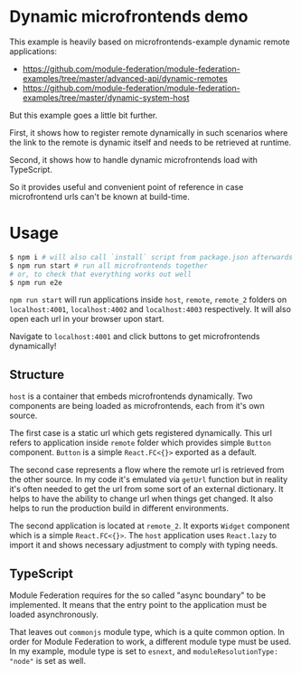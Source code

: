 # Dynamic microfrontends demo

This example is heavily based on microfrontends-example dynamic remote applications:
- https://github.com/module-federation/module-federation-examples/tree/master/advanced-api/dynamic-remotes
- https://github.com/module-federation/module-federation-examples/tree/master/dynamic-system-host

But this example goes a little bit further.

First, it shows how to register remote dynamically in such scenarios where the link to the remote is dynamic itself and needs to be retrieved at runtime.

Second, it shows how to handle dynamic microfrontends load with TypeScript.

So it provides useful and convenient point of reference in case microfrontend urls can't be known at build-time.

# Usage

```sh
$ npm i # will also call `install` script from package.json afterwards
$ npm run start # run all microfrontends together
# or, to check that everything works out well
$ npm run e2e
```

`npm run start` will run applications inside `host`, `remote`, `remote_2` folders on
`localhost:4001`, `localhost:4002` and `localhost:4003` respectively.
It will also open each url in your browser upon start.

Navigate to `localhost:4001` and click buttons to get microfrontends dynamically!


## Structure

`host` is a container that embeds microfrontends dynamically.
Two components are being loaded as microfrontends, each from it's own source.

The first case is a static url which gets registered dynamically.
This url refers to application inside `remote` folder which provides simple `Button` component.
`Button` is a simple `React.FC<{}>` exported as a default.

The second case represents a flow where the remote url is retrieved from the other source.
In my code it's emulated via `getUrl` function but in reality it's often needed to get the url from some sort of an external dictionary. It helps to have the ability to change url when things get changed.
It also helps to run the production build in different environments.

The second application is located at `remote_2`. It exports `Widget` component which is a simple `React.FC<{}>`.
The `host` application uses `React.lazy` to import it and shows necessary adjustment to comply with typing needs.

## TypeScript

Module Federation requires for the so called "async boundary" to be implemented.
It means that the entry point to the application must be loaded asynchronously.

That leaves out `commonjs` module type, which is a quite common option.
In order for Module Federation to work, a different module type must be used.
In my example, module type is set to `esnext`, and `moduleResolutionType: "node"` is set as well.
